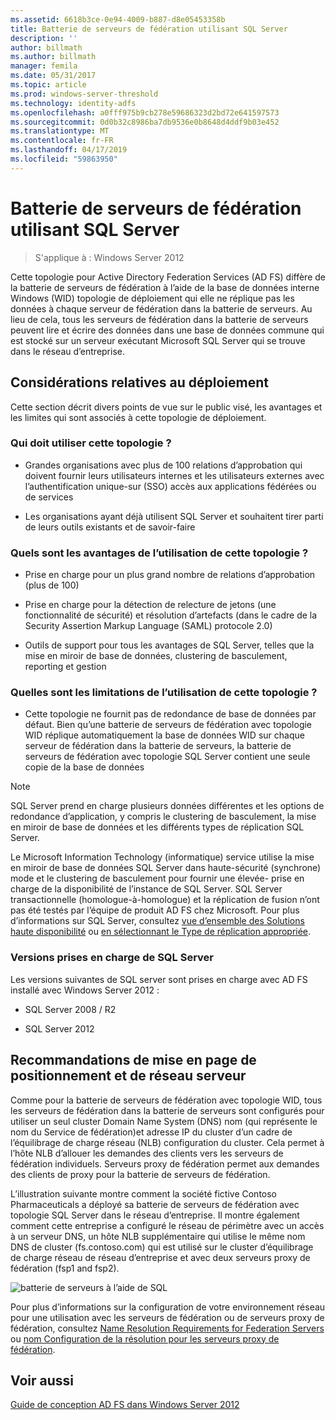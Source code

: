 ```yaml
---
ms.assetid: 6618b3ce-0e94-4009-b887-d8e05453358b
title: Batterie de serveurs de fédération utilisant SQL Server
description: ''
author: billmath
ms.author: billmath
manager: femila
ms.date: 05/31/2017
ms.topic: article
ms.prod: windows-server-threshold
ms.technology: identity-adfs
ms.openlocfilehash: a0fff975b9cb278e59686323d2bd72e641597573
ms.sourcegitcommit: 0d0b32c8986ba7db9536e0b8648d4ddf9b03e452
ms.translationtype: MT
ms.contentlocale: fr-FR
ms.lasthandoff: 04/17/2019
ms.locfileid: "59863950"
---
```

# <a name="federation-server-farm-using-sql-server"></a>Batterie de serveurs de fédération utilisant SQL Server

>S'applique à : Windows Server 2012

Cette topologie pour Active Directory Federation Services \(AD FS\) diffère de la batterie de serveurs de fédération à l’aide de la base de données interne Windows \(WID\) topologie de déploiement qui elle ne réplique pas les données à chaque serveur de fédération dans la batterie de serveurs. Au lieu de cela, tous les serveurs de fédération dans la batterie de serveurs peuvent lire et écrire des données dans une base de données commune qui est stocké sur un serveur exécutant Microsoft SQL Server qui se trouve dans le réseau d’entreprise.  
  
## <a name="deployment-considerations"></a>Considérations relatives au déploiement  
Cette section décrit divers points de vue sur le public visé, les avantages et les limites qui sont associés à cette topologie de déploiement.  
  
### <a name="who-should-use-this-topology"></a>Qui doit utiliser cette topologie ?  
  
-   Grandes organisations avec plus de 100 relations d’approbation qui doivent fournir leurs utilisateurs internes et les utilisateurs externes avec l’authentification unique\-sur \(SSO\) accès aux applications fédérées ou de services  
  
-   Les organisations ayant déjà utilisent SQL Server et souhaitent tirer parti de leurs outils existants et de savoir-faire  
  
### <a name="what-are-the-benefits-of-using-this-topology"></a>Quels sont les avantages de l’utilisation de cette topologie ?  
  
-   Prise en charge pour un plus grand nombre de relations d’approbation \(plus de 100\)  
  
-   Prise en charge pour la détection de relecture de jetons \(une fonctionnalité de sécurité\) et résolution d’artefacts \(dans le cadre de la Security Assertion Markup Language \(SAML\) protocole 2.0\)  
  
-   Outils de support pour tous les avantages de SQL Server, telles que la mise en miroir de base de données, clustering de basculement, reporting et gestion  
  
### <a name="what-are-the-limitations-of-using-this-topology"></a>Quelles sont les limitations de l’utilisation de cette topologie ?  
  
-   Cette topologie ne fournit pas de redondance de base de données par défaut. Bien qu’une batterie de serveurs de fédération avec topologie WID réplique automatiquement la base de données WID sur chaque serveur de fédération dans la batterie de serveurs, la batterie de serveurs de fédération avec topologie SQL Server contient une seule copie de la base de données  
  
> [!NOTE]  
> SQL Server prend en charge plusieurs données différentes et les options de redondance d’application, y compris le clustering de basculement, la mise en miroir de base de données et les différents types de réplication SQL Server.  
  
Le Microsoft Information Technology \(informatique\) service utilise la mise en miroir de base de données SQL Server dans haute\-sécurité \(synchrone\) mode et le clustering de basculement pour fournir une élevée\- prise en charge de la disponibilité de l’instance de SQL Server. SQL Server transactionnelle \(homologue\-à\-homologue\) et la réplication de fusion n’ont pas été testés par l’équipe de produit AD FS chez Microsoft. Pour plus d’informations sur SQL Server, consultez [vue d’ensemble des Solutions haute disponibilité](https://go.microsoft.com/fwlink/?LinkId=179853) ou [en sélectionnant le Type de réplication appropriée](https://go.microsoft.com/fwlink/?LinkId=214648).  
  
### <a name="supported-sql-server-versions"></a>Versions prises en charge de SQL Server  
Les versions suivantes de SQL server sont prises en charge avec AD FS installé avec Windows Server 2012 :  
  
-   SQL Server 2008 \/ R2  
  
-   SQL Server 2012  
  
## <a name="server-placement-and-network-layout-recommendations"></a>Recommandations de mise en page de positionnement et de réseau serveur  
Comme pour la batterie de serveurs de fédération avec topologie WID, tous les serveurs de fédération dans la batterie de serveurs sont configurés pour utiliser un seul cluster Domain Name System \(DNS\) nom \(qui représente le nom du Service de fédération\)et adresse IP du cluster d’un cadre de l’équilibrage de charge réseau \(NLB\) configuration du cluster. Cela permet à l’hôte NLB d’allouer les demandes des clients vers les serveurs de fédération individuels. Serveurs proxy de fédération permet aux demandes des clients de proxy pour la batterie de serveurs de fédération.  
  
L’illustration suivante montre comment la société fictive Contoso Pharmaceuticals a déployé sa batterie de serveurs de fédération avec topologie SQL Server dans le réseau d’entreprise. Il montre également comment cette entreprise a configuré le réseau de périmètre avec un accès à un serveur DNS, un hôte NLB supplémentaire qui utilise le même nom DNS de cluster \(fs.contoso.com\) qui est utilisé sur le cluster d’équilibrage de charge réseau de réseau d’entreprise et avec deux serveurs proxy de fédération \(fsp1 and fsp2\).  
  
![batterie de serveurs à l’aide de SQL](media/FarmSQLProxies.gif)  
  
Pour plus d’informations sur la configuration de votre environnement réseau pour une utilisation avec les serveurs de fédération ou de serveurs proxy de fédération, consultez [Name Resolution Requirements for Federation Servers](Name-Resolution-Requirements-for-Federation-Servers.md) ou [nom Configuration de la résolution pour les serveurs proxy de fédération](Name-Resolution-Requirements-for-Federation-Server-Proxies.md).  
  
## <a name="see-also"></a>Voir aussi
[Guide de conception AD FS dans Windows Server 2012](AD-FS-Design-Guide-in-Windows-Server-2012.md)
